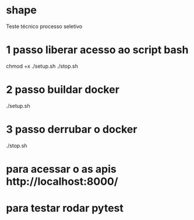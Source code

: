 # shape
Teste técnico processo seletivo

# 1 passo liberar acesso ao script bash
chmod +x ./setup.sh ./stop.sh

# 2 passo buildar docker
./setup.sh

# 3 passo derrubar o docker
./stop.sh

# para acessar o as apis http://localhost:8000/

# para testar rodar pytest